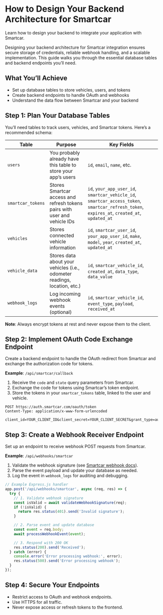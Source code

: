 # How to Design Your Backend Architecture for Smartcar

Learn how to design your backend to integrate your application with Smartcar.

Designing your backend architecture for Smartcar integration ensures secure storage of credentials, reliable webhook handling, and a scalable implementation. This guide walks you through the essential database tables and backend endpoints you’ll need.

## What You’ll Achieve

- Set up database tables to store vehicles, users, and tokens
- Create backend endpoints to handle OAuth and webhooks
- Understand the data flow between Smartcar and your backend

## Step 1: Plan Your Database Tables

You’ll need tables to track users, vehicles, and Smartcar tokens. Here’s a recommended schema:

| Table              | Purpose                                                                 | Key Fields                                                                 |
|--------------------|-------------------------------------------------------------------------|----------------------------------------------------------------------------|
| `users`            | You probably already have this table to store your app’s users          | `id`, `email`, `name`, etc.                                                |
| `smartcar_tokens`  | Stores Smartcar access and refresh tokens pairs with user and vehicle IDs| `id`, `your_app_user_id`, `smartcar_vehicle_id`, `smartcar_access_token`, `smartcar_refresh_token`, `expires_at`, `created_at`, `updated_at` |
| `vehicles`         | Stores connected vehicle information                                    | `id`, `smartcar_user_id`, `your_app_user_id`, `make`, `model`, `year`, `created_at`, `updated_at` |
| `vehicle_data`     | Stores data about your vehicles (i.e., odometer readings, location, etc.)| `id`, `smartcar_vehicle_id`, `created_at`, `data_type`, `data_value`       |
| `webhook_logs`     | Log incoming webhook events (optional)                                  | `id`, `smartcar_vehicle_id`, `event_type`, `payload`, `received_at`         |

**Note**: Always encrypt tokens at rest and never expose them to the client.

## Step 2: Implement OAuth Code Exchange Endpoint

Create a backend endpoint to handle the OAuth redirect from Smartcar and exchange the authorization code for tokens.

**Example**: `/api/smartcar/callback`

1. Receive the `code` and `state` query parameters from Smartcar.
2. Exchange the code for tokens using Smartcar’s token endpoint.
3. Store the tokens in your `smartcar_tokens` table, linked to the user and vehicle.

```http
POST https://auth.smartcar.com/oauth/token
Content-Type: application/x-www-form-urlencoded

client_id=YOUR_CLIENT_ID&client_secret=YOUR_CLIENT_SECRET&grant_type=authorization_code&code=AUTH_CODE&redirect_uri=YOUR_REDIRECT_URI
```

## Step 3: Create a Webhook Receiver Endpoint

Set up an endpoint to receive webhook POST requests from Smartcar.

**Example**: `/api/webhooks/smartcar`

1. Validate the webhook signature (see [Smartcar webhook docs](https://smartcar.com/docs)).
2. Parse the event payload and update your database as needed.
3. Log the event in `webhook_logs` for auditing and debugging.

```javascript
// Example Express.js handler
app.post('/api/webhooks/smartcar', async (req, res) => {
  try {
    // 1. Validate webhook signature
    const isValid = await validateWebhookSignature(req);
    if (!isValid) {
      return res.status(401).send('Invalid signature');
    }

    // 2. Parse event and update database
    const event = req.body;
    await processWebhookEvent(event);

    // 3. Respond with 200 OK
    res.status(200).send('Received');
  } catch (error) {
    console.error('Error processing webhook:', error);
    res.status(500).send('Error processing webhook');
  }
});
```

## Step 4: Secure Your Endpoints

- Restrict access to OAuth and webhook endpoints.
- Use HTTPS for all traffic.
- Never expose access or refresh tokens to the frontend.